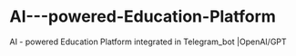 # AI---powered-Education-Platform
AI - powered Education Platform integrated in Telegram_bot |OpenAI/GPT
